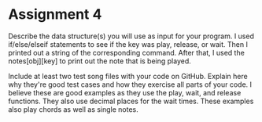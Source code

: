 # Assignment 4


Describe the data structure(s) you will use as input for your program.
I used if/else/elseif statements to see if the key was play, release, or wait. Then I printed out a string of the corresponding command. After that, I used the notes[obj][key] to print out the note that is being played.

Include at least two test song files with your code on GitHub. Explain here why they're good test cases and how they      exercise all parts of your code.
I believe these are good examples as they use the play, wait, and release functions. They also use decimal places for the wait times. These examples also play chords as well as single notes.
